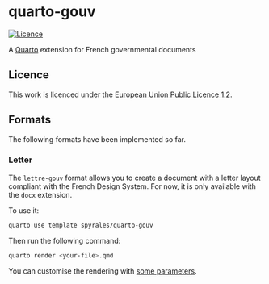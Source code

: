 # quarto-gouv

[![Licence](https://img.shields.io/badge/Licence-EUPL--1.2-001489)](https://joinup.ec.europa.eu/collection/eupl/eupl-text-eupl-12)

A [Quarto](https://quarto.org) extension for French governmental documents

## Licence

 This work is licenced under the [European Union Public Licence 1.2](https://joinup.ec.europa.eu/collection/eupl/eupl-text-eupl-12).

## Formats

The following formats have been implemented so far.

### Letter

The `lettre-gouv` format allows you to create a document with a letter layout compliant with the French Design System. For now, it is only available with the `docx` extension.

To use it:

```bash
quarto use template spyrales/quarto-gouv
```

Then run the following command:

```bash
quarto render <your-file>.qmd
```

You can customise the rendering with [some parameters](https://quarto.org/docs/reference/formats/docx.html).
